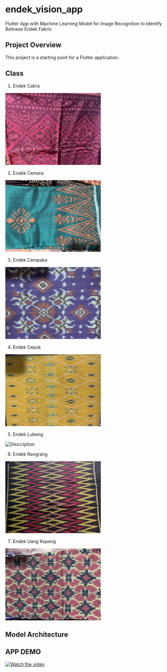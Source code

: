 # endek_vision_app

Flutter App with Machine Learning Model for Image Recognition to Identify Balinese Endek Fabric

## Project Overview

This project is a starting point for a Flutter application.

## Class

1. Endek Cakra
<img src="assets/images/endek_cakra.jpeg" alt="Description" width="300"/>

2. Endek Cemara
<img src="assets/images/endek_cemara.jpeg" alt="Description" width="300"/>

3. Endek Cempaka
<img src="assets/images/endek_cempaka.jpeg" alt="Description" width="300"/>

4. Endek Cepuk
<img src="assets/images/endek_cepuk.jpeg" alt="Description" width="300"/>

5. Endek Lubeng
<img src="assets/images/endek_lubeng.jpg" alt="Description" width="300"/>

6. Endek Rangrang
<img src="assets/images/endek_rangrang.jpeg" alt="Description" width="300"/>

7. Endek Uang Kepeng
<img src="assets/images/endek_uangkepeng.jpeg" alt="Description" width="300"/>

## Model Architecture
## APP DEMO

<a href="https://youtu.be/jmW2Vx81aC0">
    <img src="https://img.youtube.com/vi/jmW2Vx81aC0/maxresdefault.jpg" alt="Watch the video" width="400"/>
</a>

